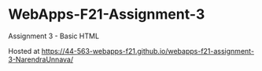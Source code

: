 # WebApps-F21-Assignment-3
Assignment 3 - Basic HTML

Hosted at <https://44-563-webapps-f21.github.io/webapps-f21-assignment-3-NarendraUnnava/>